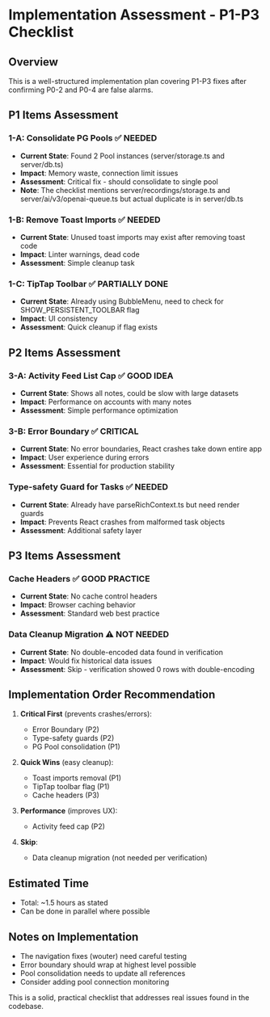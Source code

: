 # Implementation Assessment - P1-P3 Checklist

## Overview
This is a well-structured implementation plan covering P1-P3 fixes after confirming P0-2 and P0-4 are false alarms.

## P1 Items Assessment

### 1-A: Consolidate PG Pools ✅ NEEDED
- **Current State**: Found 2 Pool instances (server/storage.ts and server/db.ts)
- **Impact**: Memory waste, connection limit issues
- **Assessment**: Critical fix - should consolidate to single pool
- **Note**: The checklist mentions server/recordings/storage.ts and server/ai/v3/openai-queue.ts but actual duplicate is in server/db.ts

### 1-B: Remove Toast Imports ✅ NEEDED
- **Current State**: Unused toast imports may exist after removing toast code
- **Impact**: Linter warnings, dead code
- **Assessment**: Simple cleanup task

### 1-C: TipTap Toolbar ✅ PARTIALLY DONE
- **Current State**: Already using BubbleMenu, need to check for SHOW_PERSISTENT_TOOLBAR flag
- **Impact**: UI consistency
- **Assessment**: Quick cleanup if flag exists

## P2 Items Assessment

### 3-A: Activity Feed List Cap ✅ GOOD IDEA
- **Current State**: Shows all notes, could be slow with large datasets
- **Impact**: Performance on accounts with many notes
- **Assessment**: Simple performance optimization

### 3-B: Error Boundary ✅ CRITICAL
- **Current State**: No error boundaries, React crashes take down entire app
- **Impact**: User experience during errors
- **Assessment**: Essential for production stability

### Type-safety Guard for Tasks ✅ NEEDED
- **Current State**: Already have parseRichContext.ts but need render guards
- **Impact**: Prevents React crashes from malformed task objects
- **Assessment**: Additional safety layer

## P3 Items Assessment

### Cache Headers ✅ GOOD PRACTICE
- **Current State**: No cache control headers
- **Impact**: Browser caching behavior
- **Assessment**: Standard web best practice

### Data Cleanup Migration ⚠️ NOT NEEDED
- **Current State**: No double-encoded data found in verification
- **Impact**: Would fix historical data issues
- **Assessment**: Skip - verification showed 0 rows with double-encoding

## Implementation Order Recommendation

1. **Critical First** (prevents crashes/errors):
   - Error Boundary (P2)
   - Type-safety guards (P2)
   - PG Pool consolidation (P1)

2. **Quick Wins** (easy cleanup):
   - Toast imports removal (P1)
   - TipTap toolbar flag (P1)
   - Cache headers (P3)

3. **Performance** (improves UX):
   - Activity feed cap (P2)

4. **Skip**:
   - Data cleanup migration (not needed per verification)

## Estimated Time
- Total: ~1.5 hours as stated
- Can be done in parallel where possible

## Notes on Implementation
- The navigation fixes (wouter) need careful testing
- Error boundary should wrap at highest level possible
- Pool consolidation needs to update all references
- Consider adding pool connection monitoring

This is a solid, practical checklist that addresses real issues found in the codebase.